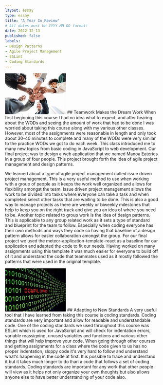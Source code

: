 ```yaml
---
layout: essay
type: essay
title: "A Year In Review"
# All dates must be YYYY-MM-DD format!
date: 2022-12-13
published: false
labels:
- Design Patterns
- Agile Project Management
- ESLint
- Coding Standards
---
```


<img width="200px" class="rounded float-start pe-4" src="../img/aYearInReview/Teamwork.jpg" alt="../img/aYearInReview/Teamwork.jpg">
##  Teamwork Makes the Dream Work
When first beginning this course I had no idea what to expect, and after hearing about the WODs and seeing the amount of work that had to be done I was worried about taking this course along with my various other classes. However, most of the assignments were reasonable in length and only took about 30-40 minutes to complete and many of the WODs were very similar to the practice WODs we got to do each week. This class introduced me to many new topics from basic coding in JavaScript to web development. Our final project was to design a web application that we named Manoa Eateries in a group of four people. This project brought forth the idea of agile project management and design patterns.

We learned about a type of agile project management called issue driven project management. This is a very useful method to use when working with a group of people as it keeps the work well organized and allows for flexibility amongst the team. Issue driven project management allows the work to be divided into tasks where everyone can take a task and when completed select other tasks that are waiting to be done. This is also a good way to manage projects as there are weekly or biweekly milestones that help to keep you on the right track and give you an idea of where you need to be. Another topic related to group work is the idea of design patterns. This is applicable to any group related work as it sets a type of standard and blueprint for the team to follow. Especially when coding everyone has their own methods and ways they code so having that baseline of a design pattern allows for easier collaboration amongst the group. For our final project we used the meteor-application-template-react as a baseline for our application and adapted the code to fit our needs. Having worked on many assignments using this template it was much easier for everyone to build off of it and understand the code that teammates used as it mostly followed the patterns that were used in the original template.

<img width="200px" class="rounded float-start pe-4" src="../img/aYearInReview/Binary.jpg" alt="../img/aYearInReview/Binary.jpg">
## Adapting to New Standards
A very useful tool that I have learned from taking this course is coding standards. Coding standards are very important and allow for readable and understandable code. One of the coding standards we used throughout this course was ESLint which is used for JavaScript and will check for indentation errors, variable reassigning, unused variables and functions and various other things that will help improve your code. When going through other courses and getting assignments for a class where the code given to us has no proper indentation, sloppy code it's very hard to follow and understand what's happening in the code at first. It is possible to trace and understand it but it takes much longer to do than a code that follows a set of coding standards. Coding standards are important for any work that other people will view as it helps not only organize your own thoughts but also allows anyone else to have better understanding of your code also.
